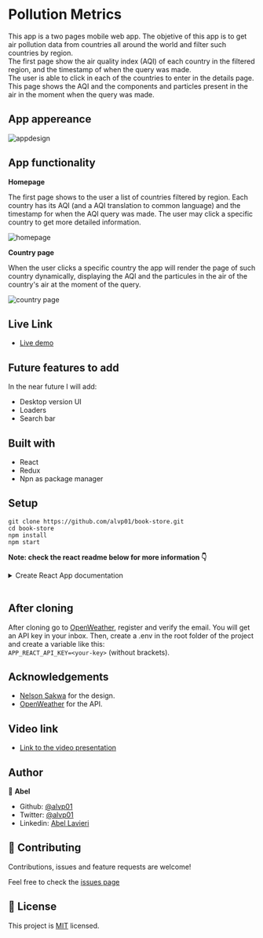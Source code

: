 # Pollution Metrics

This app is a two pages mobile web app. The objetive of this app is to get air pollution data from countries all around the world and filter such countries by region.<br>
The first page show the air quality index (AQI) of each country in the filtered region, and the timestamp of when the query was made. <br>
The user is able to click in each of the countries to enter in the details page. This page shows the AQI and the components and particles present in the air in the moment when the query was made.

## App appereance

![appdesign](./app_img.jpg)

## App functionality
**Homepage**

The first page shows to the user a list of countries filtered by region. Each country has its AQI (and a AQI translation to common language) and the timestamp for when the AQI query was made. The user may click a specific country to get more detailed information.

![homepage](./app_img.jpg)

**Country page**

When the user clicks a specific country the app will render the page of such country dynamically, displaying the AQI and the particules in the air of the country's air at the moment of the query.

![country page](./country-page.png)

## Live Link

- [Live demo](https://objective-shaw-384c5d.netlify.app/)

## Future features to add

In the near future I will add:

- Desktop version UI
- Loaders
- Search bar

## Built with

- React
- Redux
- Npn as package manager

## Setup

```
git clone https://github.com/alvp01/book-store.git
cd book-store
npm install
npm start
```
**Note: check the react readme below for more information 👇**

<details>
  <summary>Create React App documentation</summary>

## Getting Started with Create React App

This project was bootstrapped with [Create React App](https://github.com/facebook/create-react-app).

### Available Scripts

In the project directory, you can run:

#### `npm start`

Runs the app in the development mode.\
Open [http://localhost:3000](http://localhost:3000) to view it in the browser.

The page will reload if you make edits.\
You will also see any lint errors in the console.

#### `npm test`

Launches the test runner in the interactive watch mode.\
See the section about [running tests](https://facebook.github.io/create-react-app/docs/running-tests) for more information.

#### `npm run build`

Builds the app for production to the `build` folder.\
It correctly bundles React in production mode and optimizes the build for the best performance.

The build is minified and the filenames include the hashes.\
Your app is ready to be deployed!

See the section about [deployment](https://facebook.github.io/create-react-app/docs/deployment) for more information.

#### `npm run eject`

**Note: this is a one-way operation. Once you `eject`, you can’t go back!**

If you aren’t satisfied with the build tool and configuration choices, you can `eject` at any time. This command will remove the single build dependency from your project.

Instead, it will copy all the configuration files and the transitive dependencies (webpack, Babel, ESLint, etc) right into your project so you have full control over them. All of the commands except `eject` will still work, but they will point to the copied scripts so you can tweak them. At this point you’re on your own.

You don’t have to ever use `eject`. The curated feature set is suitable for small and middle deployments, and you shouldn’t feel obligated to use this feature. However we understand that this tool wouldn’t be useful if you couldn’t customize it when you are ready for it.

### Learn More

You can learn more in the [Create React App documentation](https://facebook.github.io/create-react-app/docs/getting-started).

To learn React, check out the [React documentation](https://reactjs.org/).

#### Code Splitting

This section has moved here: [https://facebook.github.io/create-react-app/docs/code-splitting](https://facebook.github.io/create-react-app/docs/code-splitting)

#### Analyzing the Bundle Size

This section has moved here: [https://facebook.github.io/create-react-app/docs/analyzing-the-bundle-size](https://facebook.github.io/create-react-app/docs/analyzing-the-bundle-size)

#### Making a Progressive Web App

This section has moved here: [https://facebook.github.io/create-react-app/docs/making-a-progressive-web-app](https://facebook.github.io/create-react-app/docs/making-a-progressive-web-app)

#### Advanced Configuration

This section has moved here: [https://facebook.github.io/create-react-app/docs/advanced-configuration](https://facebook.github.io/create-react-app/docs/advanced-configuration)

#### Deployment

This section has moved here: [https://facebook.github.io/create-react-app/docs/deployment](https://facebook.github.io/create-react-app/docs/deployment)

#### `npm run build` fails to minify

This section has moved here: [https://facebook.github.io/create-react-app/docs/troubleshooting#npm-run-build-fails-to-minify](https://facebook.github.io/create-react-app/docs/troubleshooting#npm-run-build-fails-to-minify)

</details>
<br>

## After cloning

After cloning go to [OpenWeather](https://openweathermap.org/), register and verify the email. You will get an API key in your inbox.
Then, create a .env in the root folder of the project and create a variable like this: <br> `APP_REACT_API_KEY=<your-key>` (without brackets).

## Acknowledgements

- [Nelson Sakwa](https://www.behance.net/gallery/31579789/Ballhead-App-(Free-PSDs)) for the design.
- [OpenWeather](https://openweathermap.org/) for the API.

## Video link

- [Link to the video presentation](https://drive.google.com/file/d/1VJbBlovpTN2J2foGM8G9Xo4nCNRh1628/view?usp=sharing)

## Author

👤 **Abel**
- Github: [@alvp01](https://github.com/alvp01)
- Twitter: [@alvp01](https://twitter.com/alvp01)
- Linkedin: [Abel Lavieri](https://www.linkedin.com/in/abel-lavieri/)

## 🤝 Contributing

Contributions, issues and feature requests are welcome!

Feel free to check the [issues page](https://github.com/alvp01/pollution-metrics/issues)

## 📝 License

This project is [MIT](./MIT.md) licensed.